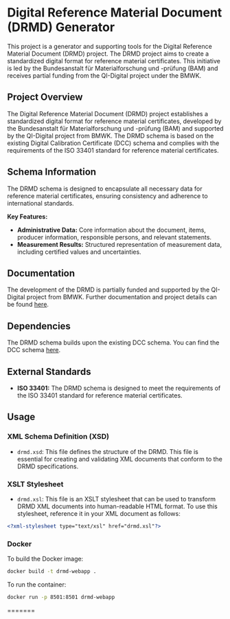 # Digital Reference Material Document (DRMD) Generator

This project is a generator and supporting tools for the Digital Reference Material Document (DRMD) project. The DRMD project aims to create a standardized digital format for reference material certificates. This initiative is led by the Bundesanstalt für Materialforschung und -prüfung (BAM) and receives partial funding from the QI-Digital project under the BMWK.

## Project Overview

The Digital Reference Material Document (DRMD) project establishes a standardized digital format for reference material certificates, developed by the Bundesanstalt für Materialforschung und -prüfung (BAM) and supported by the QI-Digital project from BMWK. The DRMD schema is based on the existing Digital Calibration Certificate (DCC) schema and complies with the requirements of the ISO 33401 standard for reference material certificates.

## Schema Information

The DRMD schema is designed to encapsulate all necessary data for reference material certificates, ensuring consistency and adherence to international standards.

**Key Features:**

*   **Administrative Data:** Core information about the document, items, producer information, responsible persons, and relevant statements.
*   **Measurement Results:** Structured representation of measurement data, including certified values and uncertainties.

## Documentation

The development of the DRMD is partially funded and supported by the QI-Digital project from BMWK. Further documentation and project details can be found [here](link-to-drmd-documentation).

## Dependencies

The DRMD schema builds upon the existing DCC schema. You can find the DCC schema [here](link-to-dcc-schema).

## External Standards

*   **ISO 33401:** The DRMD schema is designed to meet the requirements of the ISO 33401 standard for reference material certificates.

## Usage

### XML Schema Definition (XSD)

*   `drmd.xsd`: This file defines the structure of the DRMD. This file is essential for creating and validating XML documents that conform to the DRMD specifications.

### XSLT Stylesheet

*   `drmd.xsl`: This file is an XSLT stylesheet that can be used to transform DRMD XML documents into human-readable HTML format. To use this stylesheet, reference it in your XML document as follows:
```xml
<?xml-stylesheet type="text/xsl" href="drmd.xsl"?>
```


### Docker

To build the Docker image:

```bash
docker build -t drmd-webapp .
```

To run the container:

```bash
docker run -p 8501:8501 drmd-webapp
```
=======

